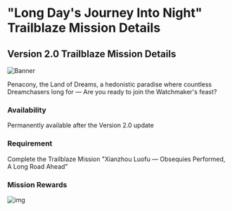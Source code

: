 # "Long Day's Journey Into Night" Trailblaze Mission Details
## Version 2.0 Trailblaze Mission Details
![Banner](https://sdk.hoyoverse.com/upload/ann/2024/01/18/9f9d4884f42f4873c33c655bc19d3ab1_1066397399110003040.jpg)

Penacony, the Land of Dreams, a hedonistic paradise where countless Dreamchasers long for — Are you ready to join the Watchmaker's feast?

### Availability

Permanently available after the Version 2.0 update

### Requirement

Complete the Trailblaze Mission "Xianzhou Luofu — Obsequies Performed, A Long Road Ahead"

### Mission Rewards

![img](https://sdk.hoyoverse.com/upload/ann/2024/01/23/362c1c145a3a0e60f4a77f49685bdbe7_3948325093609189065.png)
